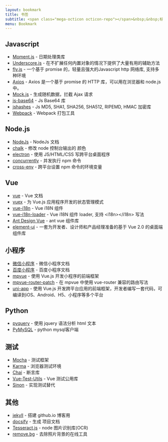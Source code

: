 ```yaml
---
layout: bookmark
title: 书签
subtitle: <span class="mega-octicon octicon-repo"></span>&nbsp;&nbsp;标记常用的 库、工具、文章
menu: Bookmark
---
```


## Javascript
- [Moment.js](http://momentjs.com/) - 日期处理类库
- [Underscore.js](http://underscorejs.org/) - 在不扩展任何内置对象的情况下提供了大量有用的辅助方法
- [fly.js](https://github.com/wendux/fly) - 一个基于 promise 的，轻量且强大的Javascript http 网络库, 支持多种环境
- [Axios](https://github.com/axios/axios) - Axios 是一个基于 promise 的 HTTP 库，可以用在浏览器和 node.js 中。
- [Mock.js](http://mockjs.com/examples.html) - 生成随机数据，拦截 Ajax 请求
- [js-base64](https://github.com/dankogai/js-base64) - Js Base64 库
- [jshashes](https://github.com/h2non/jshashes) - Js MD5, SHA1, SHA256, SHA512, RIPEMD, HMAC 加密库
- [Webpack](https://webpack.js.org/guides/getting-started/) - Webpack 打包工具

## Node.js
- [NodeJs](http://nodejs.cn/api/) - NodeJs 文档
- [chalk](https://github.com/chalk/chalk) - 修改 node 控制台输出的  颜色
- [electron](https://github.com/electron/electron) - 使用 JS/HTML/CSS 写跨平台桌面程序
- [concurrently](https://github.com/kimmobrunfeldt/concurrently) - 并发执行 npm 命令
- [cross-env](https://github.com/kentcdodds/cross-env) - 跨平台设置 npm 命令的环境变量

## Vue
- [vue](https://cn.vuejs.org/v2/guide/) - Vue 文档
- [vuex](https://vuex.vuejs.org/zh/) - 为 Vue.js 应用程序开发的状态管理模式
- [vue-i18n](https://github.com/kazupon/vue-i18n) - Vue i18N 组件
- [vue-i18n-loader](https://github.com/kazupon/vue-i18n-loader) - Vue i18N 组件 loader, 支持 \<i18n>\</i18n> 写法
- [Ant Design Vue](https://github.com/vueComponent/ant-design-vue) - ant vue 组件库
- [element-ui](http://element.eleme.io/#/zh-CN) - 一套为开发者、设计师和产品经理准备的基于 Vue 2.0 的桌面端组件库

## 小程序
- [微信小程序](https://developers.weixin.qq.com/miniprogram/dev/) - 微信小程序文档
- [百度小程序](https://smartprogram.baidu.com/docs/develop/tutorial/codedir/) - 百度小程序文档
- [mpvue](http://mpvue.com/mpvue/) - 使用 Vue.js 开发小程序的前端框架
- [mpvue-router-patch](https://github.com/F-loat/mpvue-router-patch) - 在 mpvue 中使用 vue-router 兼容的路由写法
- [uni-app](https://uniapp.dcloud.io/) - 使用 Vue.js 开发跨平台应用的前端框架，开发者编写一套代码，可编译到iOS、Android、H5、小程序等多个平台

## Python
- [pyquery](https://github.com/gawel/pyquery) - 使用 jquery 语法分析 html 文本
- [PyMySQL](https://github.com/PyMySQL/PyMySQL) - python mysql客户端

## 测试
- [Mocha](https://mochajs.org/) - 测试框架
- [Karma](http://karma-runner.github.io) - 浏览器测试环境
- [Chai](https://www.chaijs.com/) - 断言库
- [Vue-Test-Utils](https://vue-test-utils.vuejs.org) - Vue 测试公用库
- [Sinon](https://github.com/jekyll/jekyll) - 实现测试替代

## 其他
- [jekyll](https://github.com/jekyll/jekyll) - 搭建 github.io 博客用
- [docsify](https://docsify.js.org/#/?id=docsify) - 生成 项目文档
- [Tesseract.js](https://github.com/naptha/tesseract.js) - node 图片识别库(OCR)
- [remove.bg](https://www.remove.bg/) - 去除照片背景的在线工具